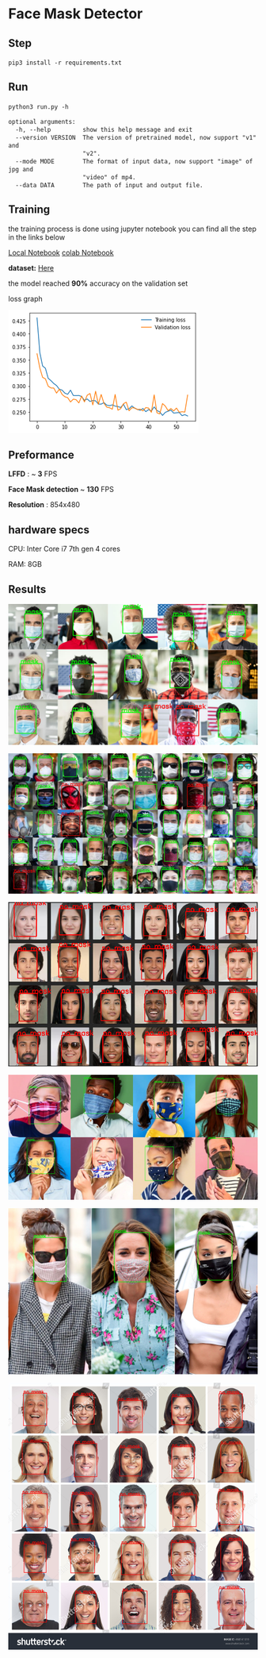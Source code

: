 # Face Mask Detector

## Step
`pip3 install -r requirements.txt`

## Run
`python3 run.py -h`
```
optional arguments:
  -h, --help         show this help message and exit
  --version VERSION  The version of pretrained model, now support "v1" and
                     "v2".
  --mode MODE        The format of input data, now support "image" of jpg and
                     "video" of mp4.
  --data DATA        The path of input and output file.
```

## Training
the training process is done using jupyter notebook you can find all the step in the links below

[Local Notebook](https://github.com/DiaaZiada/face-mask/blob/main/Avidbeam.ipynb)
[colab Notebook](https://colab.research.google.com/drive/1uPOkG-kQvi5T6Xnqm8aq4KD9l04wPb-R?usp=sharing)

**dataset:** [Here](https://www.kaggle.com/omkargurav/face-mask-dataset)

the model reached **90%** accuracy on the validation set

loss graph

![graph](https://github.com/DiaaZiada/face-mask/blob/main/images/download.png)

## Preformance 
**LFFD** : ~ **3** FPS

**Face Mask detection** ~ **130** FPS

**Resolution** :  854x480

## hardware specs
CPU: Inter Core i7 7th gen 4 cores

RAM: 8GB

## Results
![image](https://github.com/DiaaZiada/face-mask/blob/main/images/021121_ts_mask_feat_result.png)

![image](https://github.com/DiaaZiada/face-mask/blob/main/images/1586526013004_result.png)


![image](https://github.com/DiaaZiada/face-mask/blob/main/images/960x0_result.png)

![image](https://github.com/DiaaZiada/face-mask/blob/main/images/face-masks-give-back-kr-2x1-tease-200602-1575506_result.png)

![image](https://github.com/DiaaZiada/face-mask/blob/main/images/katie-holmes_result.png)

![image](https://github.com/DiaaZiada/face-mask/blob/main/images/stock-photo-set-of-people-faces-498141919_result.png)
